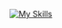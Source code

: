 [![My Skills](https://skillicons.dev/icons?i=js,html,css,raspberrypi,raspberrypi,netlify,github,discord)](https://skillicons.dev)

